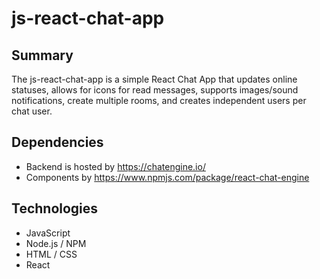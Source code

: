 # js-react-chat-app

## Summary

The js-react-chat-app is a simple React Chat App that updates online statuses, allows for icons for read messages, supports images/sound notifications, create multiple rooms, and creates independent users per chat user.

## Dependencies

- Backend is hosted by https://chatengine.io/
- Components by https://www.npmjs.com/package/react-chat-engine

## Technologies

- JavaScript
- Node.js / NPM
- HTML / CSS
- React
